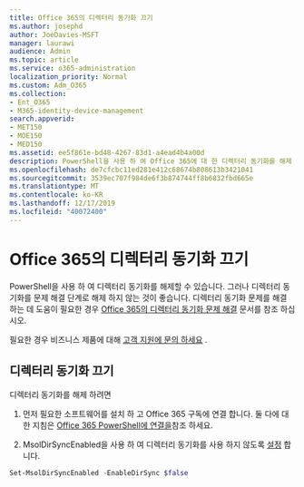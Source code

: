 ```yaml
---
title: Office 365의 디렉터리 동기화 끄기
ms.author: josephd
author: JoeDavies-MSFT
manager: laurawi
audience: Admin
ms.topic: article
ms.service: o365-administration
localization_priority: Normal
ms.custom: Adm_O365
ms.collection:
- Ent_O365
- M365-identity-device-management
search.appverid:
- MET150
- MOE150
- MED150
ms.assetid: ee5f861e-bd48-4267-83d1-a4ead4b4a00d
description: PowerShell을 사용 하 여 Office 365에 대 한 디렉터리 동기화를 해제 하는 방법을 알아봅니다.
ms.openlocfilehash: de7cfcbc11ed281e412c68674b808613b3421041
ms.sourcegitcommit: 3539ec707f984de6f3b874744ff8b6832fbd665e
ms.translationtype: MT
ms.contentlocale: ko-KR
ms.lasthandoff: 12/17/2019
ms.locfileid: "40072400"
---
```

# <a name="turn-off-directory-synchronization-for-office-365"></a>Office 365의 디렉터리 동기화 끄기
PowerShell을 사용 하 여 디렉터리 동기화를 해제할 수 있습니다. 그러나 디렉터리 동기화를 문제 해결 단계로 해제 하지 않는 것이 좋습니다. 디렉터리 동기화 문제를 해결 하는 데 도움이 필요한 경우 [Office 365의 디렉터리 동기화 문제 해결](fix-problems-with-directory-synchronization.md) 문서를 참조 하십시오. 
  
필요한 경우 비즈니스 제품에 대해 [고객 지원에 문의 하세요](https://support.office.com/article/32a17ca7-6fa0-4870-8a8d-e25ba4ccfd4b) .
  
## <a name="turn-off-directory-synchronization"></a>디렉터리 동기화 끄기  
디렉터리 동기화를 해제 하려면
  
1. 먼저 필요한 소프트웨어를 설치 하 고 Office 365 구독에 연결 합니다. 둘 다에 대 한 지침은 [Office 365 PowerShell에 연결을](https://go.microsoft.com/fwlink/p/?LinkId=821938)참조 하세요.
    
2. MsolDirSyncEnabled을 사용 하 여 디렉터리 동기화를 사용 하지 않도록 [설정](https://go.microsoft.com/fwlink/p/?LinkId=821939) 합니다. 
    
  ```powershell
  Set-MsolDirSyncEnabled -EnableDirSync $false
  ```